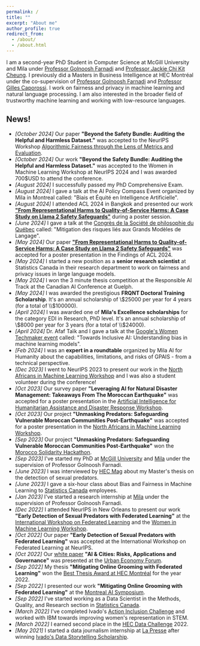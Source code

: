 ```yaml
---
permalink: /
title: ""
excerpt: "About me"
author_profile: true
redirect_from:
  - /about/
  - /about.html
---
```

I am a second-year PhD Student in Computer Science at McGill University and Mila under [Professor Golnoosh Farnadi](https://gfarnadi.github.io/) and [Professor Jackie Chi Kit Cheung](https://www.cs.mcgill.ca/~jcheung/). I previously did a Masters in Business Intelligence at HEC Montréal under the co-supervision of [Professor Golnoosh Farnadi](https://gfarnadi.github.io/) and [Professor Gilles Caporossi](https://www.hec.ca/en/profs/gilles.caporossi.html). 
I work on fairness and privacy in machine learning and natural language processing. I am also interested in the broader field of trustworthy machine learning and working with low-resource languages.




News!
------
*  _[October 2024]_ Our paper **"Beyond the Safety Bundle: Auditing the Helpful and Harmless Dataset."** was accepted to the NeurIPS Workshop [Algorithmic Fairness through the Lens of Metrics and Evaluation](https://www.afciworkshop.org/).
*  _[October 2024]_ Our work **"Beyond the Safety Bundle: Auditing the Helpful and Harmless Dataset."** was accepted to the Women in Machine Learning Workshop at NeurIPS 2024 and I was awarded 700$USD to attend the conference.
*  _[August 2024]_ I successfully passed my PhD Comprehensive Exam.
*  _[August 2024]_ I gave a talk at the AI Policy Compass Event organized by Mila in Montreal called: "Biais et Équité en Intelligence Artificielle".
*  _[August 2024]_ I attended ACL 2024 in Bangkok and presented our work [**"From Representational Harms to Quality-of-Service Harms: A Case Study on Llama 2 Safety Safeguards"**](https://aclanthology.org/2024.findings-acl.927/) during a poster session. 
*  _[June 2024]_ I gave a talk at the [Congrès de la Société de philosophie du Québec](https://frq.gouv.qc.ca/evenement/chatgpt-et-lethique-reflexions-autour-des-grands-modeles-de-langage-llm-et-autres-algorithmes-de-generation/) called: "Mitigation des risques liés aux Grands Modèles de Langage".
*  _[May 2024]_ Our paper [**"From Representational Harms to Quality-of-Service Harms: A Case Study on Llama 2 Safety Safeguards"**](https://aclanthology.org/2024.findings-acl.927/) was accepted for a poster presentation in the Findings of ACL 2024. 
* _[May 2024]_ I started a new position as a **senior research scientist** at Statistics Canada in their research department to work on fairness and privacy issues in large language models.
* _[May 2024]_ I won the 3 minute thesis competition at the Responsible AI Track at the Canadian AI Conference at Guelph. 
* _[May 2024]_ I was awarded the prestigious **FRQNT Doctoral Training Scholarship**. It's an annual scholarship of \\$25000 per year for 4 years (for a total of \\$100000).
* _[April 2024]_ I was awarded one of **Mila's Excellence scholarships** for the category EDI in Research, PhD level. It's an annual scholarship of \\$8000 per year for 3 years (for a total of \\$24000).
*  _[April 2024]_ Dr. Afaf Taïk and I gave a talk at the [Google's Women Techmaker event](https://wtmmontreal.com/speakers/) called: "Towards Inclusive AI: Understanding bias in machine learning models".
*  _[Feb 2024]_ I was an **expert in a roundtable** organized by Mila AI for Humanity about the capabilities, limitations, and risks of GPAIS - from a technical perspective.
*  _[Dec 2023]_ I went to NeurIPS 2023 to present our work in the [North Africans in Machine Learning Workshop](https://sites.google.com/view/northafricansinml) and I was also a student volunteer during the conference!
* _[Oct 2023]_ Our survey paper **"Leveraging AI for Natural Disaster Management: Takeaways From The Moroccan Earthquake"**  was accepted for a poster presentation in the [Artificial Intelligence for Humanitarian Assistance and Disaster Response Workshop](https://www.hadr.ai/).
* _[Oct 2023]_ Our project **"Unmasking Predators: Safeguarding Vulnerable Moroccan Communities Post-Earthquake"**  was accepted for a poster presentation in the [North Africans in Machine Learning Workshop](https://sites.google.com/view/northafricansinml).
* _[Sep 2023]_ Our project **"Unmasking Predators: Safeguarding Vulnerable Moroccan Communities Post-Earthquake"**  won the [Morocco Solidarity Hackathon](https://morocco-solidarity-hackathon.io/).
* _[Sep 2023]_ I've started my PhD at [McGill University](https://www.mcgill.ca/) and [Mila](https://mila.quebec/en/) under the supervision of Professor Golnoosh Farnadi.
* _[June 2023]_ I was interviewed by [HEC Mag]([https://mag.hec.ca/](https://mag.hec.ca/khaoula-chehbouni-demasquer-les-predateurs-sexuels)) about my Master's thesis on the detection of sexual predators. 
* _[June 2023]_ I gave a six-hour class about Bias and Fairness in Machine Learning to [Statistics Canada](https://www.statcan.gc.ca/en/start) employees.
* _[Jan 2023]_ I've started a research internship at [Mila](https://mila.quebec/en/) under the supervision of Professor Golnoosh Farnadi.
* _[Dec 2022]_ I attended NeurIPS in New Orleans to present our work **"Early Detection of Sexual Predators with Federated Learning"** at the [International Workshop on Federated Learning](https://federated-learning.org/fl-neurips-2022/) and the [Women in Machine Learning Workshop](https://sites.google.com/view/wiml2022/).
* _[Oct 2022]_ Our paper **"Early Detection of Sexual Predators with Federated Learning"** was accepted at the International Workshop on Federated Learning at NeurIPS.
* _[Oct 2022]_ Our [white paper](https://unhabitat.org/ai-cities-risks-applications-and-governance) **"AI & Cities: Risks, Applications and Governance"** was presented at the [Urban Economy Forum](https://www.ueforum.org/uef4).
* _[Sep 2022]_ My thesis **"Mitigating Online Grooming with Federated Learning"** won the [Best Thesis Award at HEC Montréal](https://www.hec.ca/en/news/2023/khaoula-chehbouni-wins-2022-award-for-best-masters-thesis.html#:~:text=Khaoula%20Chehbouni%2C%20a%20graduate%20of,Gilles%20Caporossi%20and%20Golnoosh%20Farnadi.) for the year 2022.
* _[Sep 2022]_ I presented our work **"Mitigating Online Grooming with Federated Learning"** at the [Montreal AI Symposium](http://montrealaisymposium.com/). 
* _[Sep 2022]_ I've started working as a Data Scientist in the Methods, Quality, and Research section in [Statistics Canada](https://www.statcan.gc.ca/en/start).
* _[March 2022]_ I've completed Ivado's [Action Inclusion Challenge](https://ivado.ca/en/action-inclusion-challenge/) and worked with IBM towards improving women's representation in STEM.
* _[March 2022]_ I earned second place in the [HEC Data Challenge](https://en.csdschec.com/hecdatachallenge) 2022.
* _[May 2021]_ I started a data journalism internship at [La Presse](https://www.lapresse.ca/) after winning [Ivado's Data Storytelling Scholarship](https://ivado.ca/bourses-et-subventions/bourses-de-stage-des-donnees-pour-raconter/).
  
<!-- * _[June 2021]_ I'll be joining **NUS MComp (AI specialization)** program in August 2021. -->
<!-- * _[June 2021]_ Our paper **"Learning-Based Simultaneous Detection and Characterization of Time Delay Attack in Cyber-Physical Systems"** is now available online at IEEE Explore. [\[link\]](https://ieeexplore.ieee.org/document/9352977){:target="_blank"} [\[pdf\]](http://prakharg24.github.io/files/learning_cps.pdf){:target="_blank"} -->
<!-- * _[Oct 2020]_ We have updated the latest version of our work on Time Series Analysis in High Frequency Trading. Checkout the paper on [arxiv](https://arxiv.org/abs/1809.01506){:target="_blank"}. -->
<!-- * _[Sep 2020]_ We have updated the latest version of our work on Zero-shot Abstractive Summarization for Conversations. Checkout the paper on [arxiv](https://arxiv.org/abs/1902.01615){:target="_blank"}. -->
